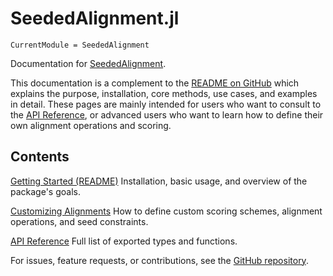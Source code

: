 # SeededAlignment.jl
```@meta
CurrentModule = SeededAlignment
```

Documentation for [SeededAlignment](https://github.com/MurrellGroup/SeededAlignment.jl).
 
This documentation is a complement to the [README on GitHub](https://github.com/MurrellGroup/SeededAlignment.jl) which explains the purpose, installation, core methods, use cases, and examples in detail. These pages are mainly intended for users who want to consult to the [API Reference](api.md), or advanced users who want to learn how to define their own alignment operations and scoring.  

## Contents
   [Getting Started (README)](https://github.com/MurrellGroup/SeededAlignment.jl)
   Installation, basic usage, and overview of the package's goals.

   [Customizing Alignments](customizing_alignments.md)
   How to define custom scoring schemes, alignment operations, and seed constraints.

   [API Reference](api.md)
   Full list of exported types and functions.

For issues, feature requests, or contributions, see the [GitHub repository](https://github.com/MurrellGroup/SeededAlignment.jl).